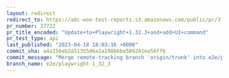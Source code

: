 ```yaml
---
layout: redirect
redirect_to: https://a8c-woo-test-reports.s3.amazonaws.com/public/pr/37722/api/index.html
pr_number: 37722
pr_title_encoded: "Update+to+Playwright+1.32.3+and+add+UI+command"
pr_test_type: api
last_published: "2023-04-18 18:03:16 +0000"
commit_sha: a4a156eb2a51355d6a1a198b6ba509241ea56ff6
commit_message: "Merge remote-tracking branch 'origin/trunk' into e2e/playwright-1_32_3"
branch_name: e2e/playwright-1_32_3
---
```

